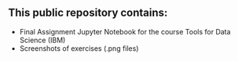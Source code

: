 ## This public repository contains:
* Final Assignment Jupyter Notebook for the course Tools for Data Science (IBM)
* Screenshots of exercises (.png files)
